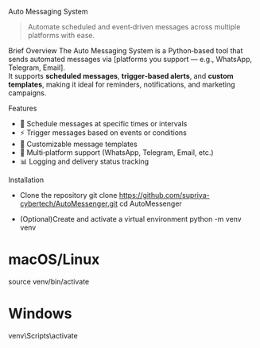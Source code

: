 Auto Messaging System
> Automate scheduled and event‑driven messages across multiple platforms with ease.

Brief Overview
The Auto Messaging System is a Python‑based tool that sends automated messages via [platforms you support — e.g., WhatsApp, Telegram, Email].  
It supports **scheduled messages**, **trigger‑based alerts**, and **custom templates**, making it ideal for reminders, notifications, and marketing campaigns.

Features
- 📅 Schedule messages at specific times or intervals
- ⚡ Trigger messages based on events or conditions
- 📝 Customizable message templates
- 🔌 Multi‑platform support (WhatsApp, Telegram, Email, etc.)
- 📊 Logging and delivery status tracking

Installation
- Clone the repository
git clone https://github.com/supriya-cybertech/AutoMessenger.git
cd AutoMessenger

- (Optional)Create and activate a virtual environment
python -m venv venv
# macOS/Linux
source venv/bin/activate
# Windows
venv\Scripts\activate

